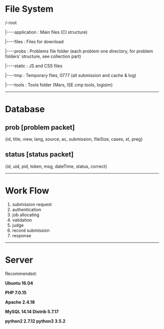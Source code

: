 # File System

/-root

|----application	:	Main files (CI structure)

|----files		:	Files for download

|----probs		:	Problems file folder (each problem one directory, for problem folders' structure, see collection part)

|----static		:	JS and CSS files

|----tmp		:	Temporary files, 0777 (all submission and cache & log)

|----tools		:	Tools folder (Mars, ISE cmp tools, logisim)

----

# Database

## prob	[problem packet]

{id, title, view, lang, source, ac, submission, fileSize, cases, st, preg}

## status	[status packet]

{id, uid, pid, token, msg, dateTime, status, correct}

----

# Work Flow

1. submission request
2. authentication
3. job allocating
4. validation
5. judge
6. record submission
7. response

----

# Server

Recommended:

**Ubuntu 16.04**

**PHP 7.0.15**

**Apache 2.4.18**

**MySQL 14.14 Distrib 5.7.17**

**python2 2.7.12	python3 3.5.2**

